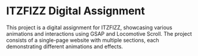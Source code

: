 # ITZFIZZ Digital Assignment

This project is a digital assignment for ITZFIZZ, showcasing various animations and interactions using GSAP and Locomotive Scroll. The project consists of a single-page website with multiple sections, each demonstrating different animations and effects.



